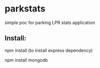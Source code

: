 parkstats
=========

simple poc for parking LPR stats application

Install:
--------

npm install (to install express dependency)

npm install mongodb



